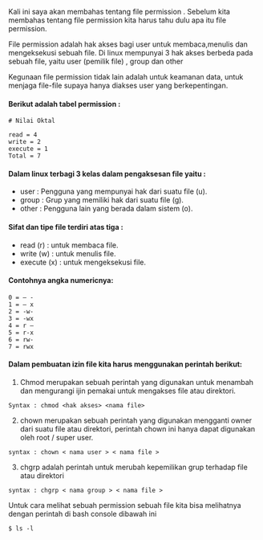 Kali ini saya akan membahas tentang file permission . Sebelum kita membahas tentang file permission kita harus tahu dulu apa itu file permission.

File permission adalah hak akses bagi user untuk membaca,menulis dan mengeksekusi sebuah file.
Di linux mempunyai 3 hak akses berbeda pada sebuah file, yaitu user (pemilik file) , group dan other

Kegunaan file permission tidak lain adalah untuk keamanan data, untuk menjaga file-file supaya hanya diakses user yang berkepentingan.


#### Berikut adalah tabel permission :

```
# Nilai Oktal

read = 4
write = 2
execute = 1
Total = 7
```

#### Dalam linux terbagi 3 kelas dalam pengaksesan file yaitu :

- user : Pengguna yang mempunyai hak dari suatu file (u).
- group : Grup yang memiliki hak dari suatu file (g).
- other : Pengguna lain yang berada dalam sistem (o).

#### Sifat dan tipe file terdiri atas tiga :
- read (r) : untuk membaca file.
- write (w) : untuk menulis file.
- execute (x) : untuk mengeksekusi file.


#### Contohnya angka numericnya:
```
0 = — -
1 = — x
2 = -w-
3 = -wx
4 = r —
5 = r-x
6 = rw-
7 = rwx
```

#### Dalam pembuatan izin file kita harus menggunakan perintah berikut:
1. Chmod merupakan sebuah perintah yang digunakan untuk menambah dan mengurangi ijin pemakai untuk mengakses file atau direktori. 

```Syntax : chmod <hak akses> <nama file>```

2. chown merupakan sebuah perintah yang digunakan mengganti owner dari suatu file atau direktori, perintah chown ini hanya dapat digunakan oleh root / super user.

```syntax : chown < nama user > < nama file >```

3. chgrp adalah perintah untuk merubah kepemilikan grup terhadap file atau direktori

```syntax : chgrp < nama group > < nama file >```

Untuk cara melihat sebuah permission sebuah file kita bisa melihatnya dengan
perintah di bash console dibawah ini
```shell
$ ls -l
```